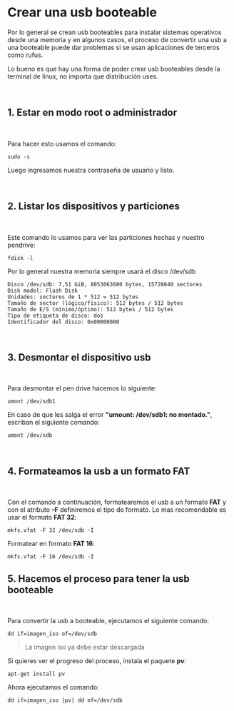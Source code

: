 # Crear una usb booteable

Por lo general se crean usb booteables para instalar sistemas operativos desde una memoria y en algunos casos, el proceso de convertir una usb a una booteable puede dar problemas si se usan aplicaciones de terceros como rufus.

Lo bueno es que hay una forma de poder crear usb booteables desde la terminal de linux, no importa que distribución uses.

<br>

## 1. Estar en modo root o administrador

<br>

Para hacer esto usamos el comando:

    sudo -s

Luego ingresamos nuestra contraseña de usuario y listo.

<br>

## 2. Listar los dispositivos y particiones

<br>

Este comando lo usamos para ver las particiones hechas y nuestro pendrive:

    fdisk -l

Por lo general nuestra memoria siempre usará el disco /dev/sdb

    Disco /dev/sdb: 7,51 GiB, 8053063680 bytes, 15728640 sectores
    Disk model: Flash Disk      
    Unidades: sectores de 1 * 512 = 512 bytes
    Tamaño de sector (lógico/físico): 512 bytes / 512 bytes
    Tamaño de E/S (mínimo/óptimo): 512 bytes / 512 bytes
    Tipo de etiqueta de disco: dos
    Identificador del disco: 0x00000000

<br>

## 3. Desmontar el dispositivo usb

<br>

Para desmontar el pen drive hacemos lo siguiente:

    umont /dev/sdb1

En caso de que les salga el error **"umount: /dev/sdb1: no montado."**, escriban el siguiente comando:

    umont /dev/sdb

<br>

## 4. Formateamos la usb a un formato FAT

<br>

Con el comando a continuación, formatearemos el usb a un formato **FAT** y con el atributo **-F** definiremos el tipo de formato. Lo mas recomendable es usar el formato **FAT 32**:

    mkfs.vfat -F 32 /dev/sdb -I

Formatear en formato **FAT 16**:

    mkfs.vfat -F 16 /dev/sdb -I

## 5. Hacemos el proceso para tener la usb booteable

<br>

Para convertir la usb a booteable, ejecutamos el siguiente comando: 

    dd if=imagen_iso of=/dev/sdb

> La imagen iso ya debe estar descargada

Si quieres ver el progreso del proceso, instala el paquete **pv**:

    apt-get install pv

Ahora ejecutamos el comando:

    dd if=imagen_iso |pv| dd of=/dev/sdb